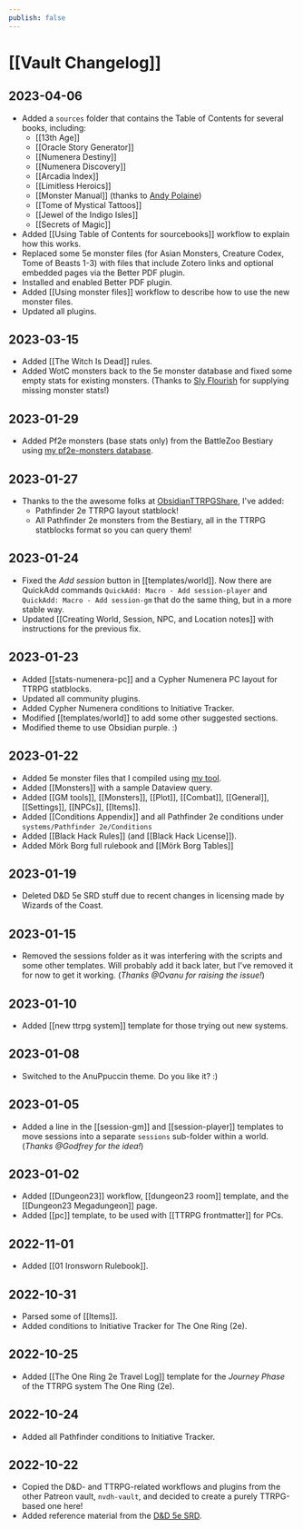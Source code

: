 ```yaml
---
publish: false
---
```

# [[Vault Changelog]]

## 2023-04-06

- Added a `sources` folder that contains the Table of Contents for several books, including:
	- [[13th Age]]
	- [[Oracle Story Generator]]
	- [[Numenera Destiny]]
	- [[Numenera Discovery]]
	- [[Arcadia Index]]
	- [[Limitless Heroics]]
	- [[Monster Manual]] (thanks to [Andy Polaine](https://polaine.com))
	- [[Tome of Mystical Tattoos]]
	- [[Jewel of the Indigo Isles]]
	- [[Secrets of Magic]]
- Added [[Using Table of Contents for sourcebooks]] workflow to explain how this works.
- Replaced some 5e monster files (for Asian Monsters, Creature Codex, Tome of Beasts 1-3) with files that include Zotero links and optional embedded pages via the Better PDF plugin.
- Installed and enabled Better PDF plugin.
- Added [[Using monster files]] workflow to describe how to use the new monster files.
- Updated all plugins.

## 2023-03-15

- Added [[The Witch Is Dead]] rules.
- Added WotC monsters back to the 5e monster database and fixed some empty stats for existing monsters. (Thanks to [Sly Flourish](https://slyflourish.com) for supplying missing monster stats!)

## 2023-01-29

- Added Pf2e monsters (base stats only) from the BattleZoo Bestiary using [my pf2e-monsters database](https://github.com/nicolevanderhoeven/pf2e-monsters).

## 2023-01-27

- Thanks to the the awesome folks at [ObsidianTTRPGShare](https://github.com/ObsidianTTRPGProject/ObsidianTTRPGShare), I've added:
	- Pathfinder 2e TTRPG layout statblock!
	- All Pathfinder 2e monsters from the Bestiary, all in the TTRPG statblocks format so you can query them!

## 2023-01-24

- Fixed the *Add session* button in [[templates/world]]. Now there are QuickAdd commands `QuickAdd: Macro - Add session-player` and `QuickAdd: Macro - Add session-gm` that do the same thing, but in a more stable way.
- Updated [[Creating World, Session, NPC, and Location notes]] with instructions for the previous fix.

## 2023-01-23

- Added [[stats-numenera-pc]] and a Cypher Numenera PC layout for TTRPG statblocks.
- Updated all community plugins.
- Added Cypher Numenera conditions to Initiative Tracker.
- Modified [[templates/world]] to add some other suggested sections.
- Modified theme to use Obsidian purple. :)

## 2023-01-22

- Added 5e monster files that I compiled using [my tool](https://github.com/nicolevanderhoeven/xios-guide-to-monsters).
- Added [[Monsters]] with a sample Dataview query.
- Added [[GM tools]], [[Monsters]], [[Plot]], [[Combat]], [[General]], [[Settings]], [[NPCs]], [[Items]].
- Added [[Conditions Appendix]] and all Pathfinder 2e conditions under `systems/Pathfinder 2e/Conditions`
- Added [[Black Hack Rules]] (and [[Black Hack License]]).
- Added Mörk Borg full rulebook and [[Mörk Borg Tables]]

## 2023-01-19

- Deleted D&D 5e SRD stuff due to recent changes in licensing made by Wizards of the Coast.

## 2023-01-15

- Removed the sessions folder as it was interfering with the scripts and some other templates. Will probably add it back later, but I've removed it for now to get it working. (*Thanks @Ovanu for raising the issue!*)

## 2023-01-10

- Added [[new ttrpg system]] template for those trying out new systems.

## 2023-01-08

- Switched to the AnuPpuccin theme. Do you like it? :)

## 2023-01-05

- Added a line in the [[session-gm]] and [[session-player]] templates to move sessions into a separate `sessions` sub-folder within a world. (*Thanks @Godfrey for the idea!*)

## 2023-01-02

- Added [[Dungeon23]] workflow, [[dungeon23 room]] template, and the [[Dungeon23 Megadungeon]] page.
- Added [[pc]] template, to be used with [[TTRPG frontmatter]] for PCs.

## 2022-11-01
- Added [[01 Ironsworn Rulebook]].

## 2022-10-31
- Parsed some of [[Items]].
- Added conditions to Initiative Tracker for The One Ring (2e).

## 2022-10-25

- Added [[The One Ring 2e Travel Log]] template for the *Journey Phase* of the TTRPG system The One Ring (2e).

## 2022-10-24

- Added all Pathfinder conditions to Initiative Tracker.

## 2022-10-22

- Copied the D&D- and TTRPG-related workflows and plugins from the other Patreon vault, `nvdh-vault`, and decided to create a purely TTRPG-based one here!
- Added reference material from the [D&D 5e SRD](https://dnd.wizards.com/resources/systems-reference-document).

